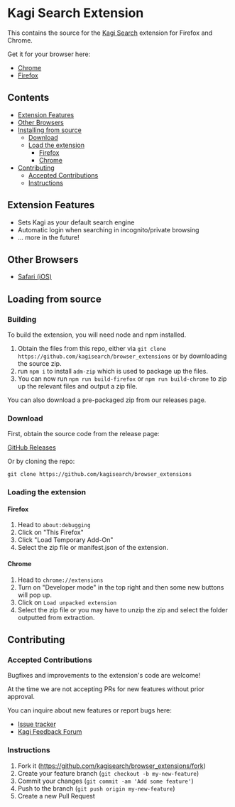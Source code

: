 # Kagi Search Extension

This contains the source for the [Kagi Search](https://kagi.com) extension for Firefox and Chrome.

Get it for your browser here:

- [Chrome](https://chrome.google.com/webstore/detail/kagi-search-for-chrome/cdglnehniifkbagbbombnjghhcihifij)
- [Firefox](https://addons.mozilla.org/en-US/firefox/addon/kagi-search-for-firefox/)

## Contents

- [Extension Features](#extension-features)
- [Other Browsers](#other-browsers)
- [Installing from source](#installing-from-source)
  - [Download](#download)
  - [Load the extension](#load-the-extension)
    - [Firefox](#firefox)
    - [Chrome](#chrome)
- [Contributing](#contributing)
  - [Accepted Contributions](#accepted-contributions)
  - [Instructions](#instructions)

## Extension Features

- Sets Kagi as your default search engine
- Automatic login when searching in incognito/private browsing
- ... more in the future!

## Other Browsers

- [Safari (iOS)](https://apps.apple.com/us/app/kagi-search-for-safari/id1607766153)

## Loading from source

### Building

To build the extension, you will need node and npm installed.
1. Obtain the files from this repo, either via `git clone https://github.com/kagisearch/browser_extensions`
or by downloading the source zip.
2. run `npm i` to install `adm-zip` which is used to package up the files.
3. You can now run `npm run build-firefox` or `npm run build-chrome` to zip up the relevant files and output a zip file.

You can also download a pre-packaged zip from our releases page.

### Download

First, obtain the source code from the release page:

[GitHub Releases](https://github.com/kagisearch/browser_extensions/releases)

Or by cloning the repo:

`git clone https://github.com/kagisearch/browser_extensions`

### Loading the extension

#### Firefox
1. Head to `about:debugging`
2. Click on "This Firefox"
3. Click "Load Temporary Add-On"
4. Select the zip file or manifest.json of the extension.

#### Chrome
1. Head to `chrome://extensions`
2. Turn on "Developer mode" in the top right and then some new buttons will pop up.
3. Click on `Load unpacked extension`
4. Select the zip file or you may have to unzip the zip and select the folder outputted from extraction.

## Contributing

### Accepted Contributions

Bugfixes and improvements to the extension's code are welcome!

At the time we are not accepting PRs for new features without prior approval.

You can inquire about new features or report bugs here:

- [Issue tracker](https://github.com/kagisearch/browser_extensions/issues)
- [Kagi Feedback Forum](https://kagifeedback.org/)

### Instructions

1. Fork it (<https://github.com/kagisearch/browser_extensions/fork>)
2. Create your feature branch (`git checkout -b my-new-feature`)
3. Commit your changes (`git commit -am 'Add some feature'`)
4. Push to the branch (`git push origin my-new-feature`)
5. Create a new Pull Request
